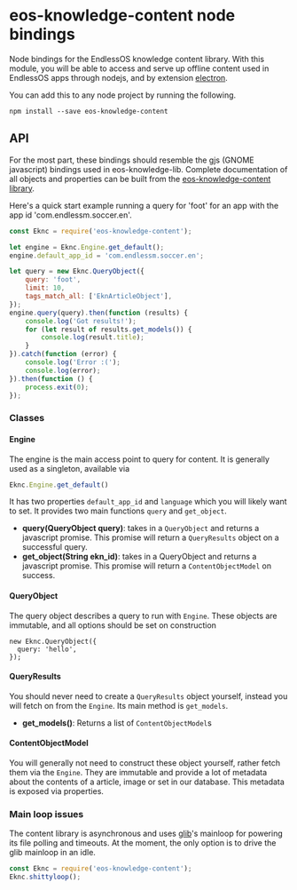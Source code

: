eos-knowledge-content node bindings
===================================

Node bindings for the EndlessOS knowledge content library. With this module, you
will be able to access and serve up offline content used in EndlessOS apps
through nodejs, and by extension [electron](https://electron.atom.io/).

You can add this to any node project by running the following.
```
npm install --save eos-knowledge-content
```

## API

For the most part, these bindings should resemble the gjs (GNOME javascript)
bindings used in eos-knowledge-lib. Complete documentation of all objects and
properties can be built from the
[eos-knowledge-content library](https://github.com/endlessm/eos-knowledge-lib/tree/master/ekncontent).

Here's a quick start example running a query for 'foot' for an app with
the app id 'com.endlessm.soccer.en'.

```js
const Eknc = require('eos-knowledge-content');

let engine = Eknc.Engine.get_default();
engine.default_app_id = 'com.endlessm.soccer.en';

let query = new Eknc.QueryObject({
    query: 'foot',
    limit: 10,
    tags_match_all: ['EknArticleObject'],
});
engine.query(query).then(function (results) {
    console.log('Got results!');
    for (let result of results.get_models()) {
        console.log(result.title);
    }
}).catch(function (error) {
    console.log('Error :(');
    console.log(error);
}).then(function () {
    process.exit(0);
});
```

### Classes

#### Engine
The engine is the main access point to query for content. It is generally used
as a singleton, available via
```js
Eknc.Engine.get_default()
```

It has two properties `default_app_id` and `language` which you will likely want
to set. It provides two main functions `query` and `get_object`.

 - **query(QueryObject query)**: takes in a `QueryObject` and returns a javascript
   promise. This promise will return a `QueryResults` object on a successful
   query.
 - **get_object(String ekn_id)**: takes in a QueryObject and returns a
   javascript promise. This promise will return a `ContentObjectModel` on success.

#### QueryObject
The query object describes a query to run with `Engine`. These objects are
immutable, and all options should be set on construction
```
new Eknc.QueryObject({
  query: 'hello',
});
```

#### QueryResults
You should never need to create a `QueryResults` object yourself, instead you
will fetch on from the `Engine`. Its main method is `get_models`.

 - **get_models()**: Returns a list of `ContentObjectModel`s

#### ContentObjectModel
You will generally not need to construct these object yourself, rather fetch
them via the `Engine`. They are immutable and provide a lot of metadata about
the contents of a article, image or set in our database. This metadata is
exposed via properties.


### Main loop issues
The content library is asynchronous and uses
[glib](https://developer.gnome.org/glib/stable/)'s mainloop for powering its
file polling and timeouts. At the moment, the only option is to drive the glib
mainloop in an idle.

```js
const Eknc = require('eos-knowledge-content');
Eknc.shittyloop();
```
